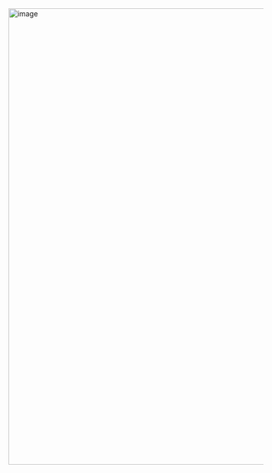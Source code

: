 <img width="1440" height="900" alt="image" src="https://github.com/user-attachments/assets/150ee3da-aa83-4923-a71b-1f820fe260c5" />
